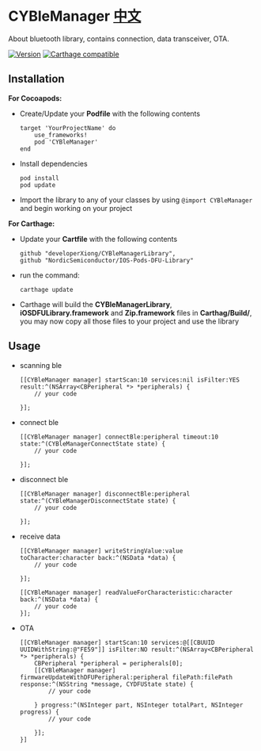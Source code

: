 # CYBleManager  **[中文](README_ch.md)**
About bluetooth library, contains connection, data transceiver, OTA.

[![Version](http://img.shields.io/cocoapods/v/iOSDFULibrary.svg)](http://cocoapods.org/pods/iOSDFULibrary)
[![Carthage compatible](https://img.shields.io/badge/Carthage-compatible-4BC51D.svg?style=flat)](https://github.com/Carthage/Carthage)

## Installation

**For Cocoapods:**

- Create/Update your **Podfile** with the following contents

    ```
    target 'YourProjectName' do
        use_frameworks!
        pod 'CYBleManager'
    end
    ```

- Install dependencies
    
    ```
    pod install
    pod update
    ```

- Import the library to any of your classes by using `@import CYBleManager` and begin working on your project

**For Carthage:**

- Update your **Cartfile** with the following contents

    ```
    github "developerXiong/CYBleManagerLibrary",
    github "NordicSemiconductor/IOS-Pods-DFU-Library"
    ```

- run the command:
    
    ```
    carthage update
    ```

- Carthage will build the **CYBleManagerLibrary**, **iOSDFULibrary.framework** and **Zip.framework** files in **Carthag/Build/**, you may now copy all those files to your project and use the library

## Usage

- scanning ble

    ```
    [[CYBleManager manager] startScan:10 services:nil isFilter:YES result:^(NSArray<CBPeripheral *> *peripherals) {
        // your code

    }];
    ```

- connect ble

    ```
    [[CYBleManager manager] connectBle:peripheral timeout:10 state:^(CYBleManagerConnectState state) {
        // your code

    }];
    ```

- disconnect ble

    ```
    [[CYBleManager manager] disconnectBle:peripheral state:^(CYBleManagerDisconnectState state) {
        // your code

    }];
    ```

- receive data

    ```
    [[CYBleManager manager] writeStringValue:value toCharacter:character back:^(NSData *data) {
        // your code

    }];
    ```

    ```
    [[CYBleManager manager] readValueForCharacteristic:character back:^(NSData *data) {
        // your code
    }];
    ```

- OTA

    ```
    [[CYBleManager manager] startScan:10 services:@[[CBUUID UUIDWithString:@"FE59"]] isFilter:NO result:^(NSArray<CBPeripheral *> *peripherals) {
        CBPeripheral *peripheral = peripherals[0];
        [[CYBleManager manager] firmwareUpdateWithDFUPeripheral:peripheral filePath:filePath response:^(NSString *message, CYDFUState state) {
            // your code

        } progress:^(NSInteger part, NSInteger totalPart, NSInteger progress) {
            // your code

        }];
    }]
    ```

    
